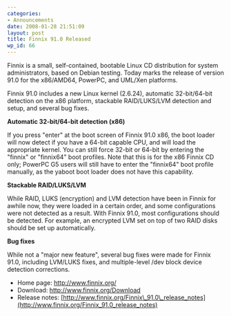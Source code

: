 ```yaml
---
categories:
- Announcements
date: 2008-01-28 21:51:09
layout: post
title: Finnix 91.0 Released
wp_id: 66
---
```

Finnix is a small, self-contained, bootable Linux CD distribution for system administrators, based on Debian testing. Today marks the release of version 91.0 for the x86/AMD64, PowerPC, and UML/Xen platforms.

Finnix 91.0 includes a new Linux kernel (2.6.24), automatic 32-bit/64-bit detection on the x86 platform, stackable RAID/LUKS/LVM detection and setup, and several bug fixes.

**Automatic 32-bit/64-bit detection (x86)**

If you press "enter" at the boot screen of Finnix 91.0 x86, the boot loader will now detect if you have a 64-bit capable CPU, and will load the appropriate kernel. You can still force 32-bit or 64-bit by entering the "finnix" or "finnix64" boot profiles. Note that this is for the x86 Finnix CD only; PowerPC G5 users will still have to enter the "finnix64" boot profile manually, as the yaboot boot loader does not have this capability.

**Stackable RAID/LUKS/LVM**

While RAID, LUKS (encryption) and LVM detection have been in Finnix for awhile now, they were loaded in a certain order, and some configurations were not detected as a result. With Finnix 91.0, most configurations should be detected. For example, an encrypted LVM set on top of two RAID disks should be set up automatically.

**Bug fixes**

While not a "major new feature", several bug fixes were made for Finnix 91.0, including LVM/LUKS fixes, and multiple-level /dev block device detection corrections.

  * Home page: <http://www.finnix.org/>
  * Download: <http://www.finnix.org/Download>
  * Release notes: [http://www.finnix.org/Finnix\_91.0\_release_notes](http://www.finnix.org/Finnix_91.0_release_notes)

